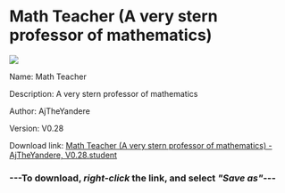 # Math Teacher (A very stern professor of mathematics)

<img src = "https://raw.githubusercontent.com/Arbiter1223/Koukou-Gurashi-Custom-Students/master/Students/Files/Math%20Teacher%20(A%20very%20stern%20professor%20of%20mathematics).png">

Name: Math Teacher

Description: A very stern professor of mathematics

Author: AjTheYandere

Version: V0.28

Download link: <a href="https://raw.githubusercontent.com/Arbiter1223/Koukou-Gurashi-Custom-Students/master/Students/Files/Math%20Teacher%20(A%20very%20stern%20professor%20of%20mathematics)%20-%20AjTheYandere%2C%20V0.28.student">Math Teacher (A very stern professor of mathematics) - AjTheYandere, V0.28.student</a>

### ---**To download, _right-click_ the link, and select _"Save as"_**---
